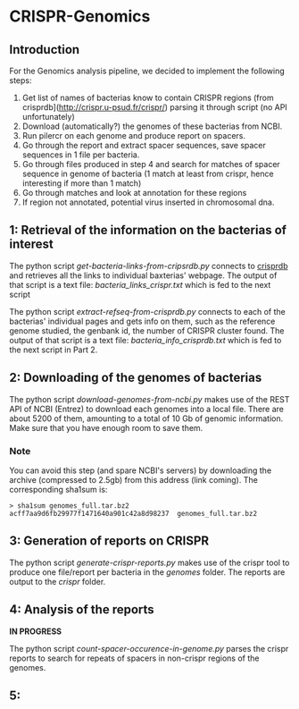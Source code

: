 # CRISPR-Genomics

## Introduction

For the Genomics analysis pipeline, we decided to implement the following steps:

1. Get list of names of bacterias know to contain CRISPR regions (from
crisprdb](http://crispr.u-psud.fr/crispr/) parsing it through script
(no API unfortunately)
2. Download (automatically?) the genomes of these bacterias from NCBI.
3. Run pilercr on each genome and produce report on spacers.
4. Go through the report and extract spacer sequences, save spacer
sequences in 1 file per bacteria.
5. Go through files produced in step 4 and search for matches of
spacer sequence in genome of bacteria (1 match at least from crispr,
hence interesting if more than 1 match)
6. Go through matches and look at annotation for these regions 
7. If region not annotated, potential virus inserted in chromosomal
dna.

## 1: Retrieval of the information on the bacterias of interest

The python script *get-bacteria-links-from-cripsrdb.py* connects to
[crisprdb](http://crispr.u-psud.fr/crispr/) and retrieves all the
links to individual baxterias' webpage. The output of that script is a
text file: *bacteria_links_crispr.txt* which is fed to the next script

The python script *extract-refseq-from-crisprdb.py* connects to each
of the bacterias' individual pages and gets info on them, such as the
reference genome studied, the genbank id, the number of CRISPR cluster
found. The output of that script is a text file:
*bacteria_info_crisprdb.txt* which is fed to the next script in Part 2.

## 2: Downloading of the genomes of bacterias

The python script *download-genomes-from-ncbi.py* makes use of the
REST API of NCBI (Entrez) to download each genomes into a local
file. There are about 5200 of them, amounting to a total of 10 Gb of
genomic information. Make sure that you have enough room to save them.

### Note

You can avoid this step (and spare NCBI's servers) by downloading the
archive (compressed to 2.5gb) from this address (link coming). The
corresponding sha1sum is:

```
> sha1sum genomes_full.tar.bz2 
acff7aa9d6fb29977f1471640a901c42a8d98237  genomes_full.tar.bz2
```

## 3: Generation of reports on CRISPR

The python script *generate-crispr-reports.py* makes use of the crispr
tool to produce one file/report per bacteria in the *genomes*
folder. The reports are output to the *crispr* folder.

  
## 4: Analysis of the reports

**IN PROGRESS**

The python script *count-spacer-occurence-in-genome.py* parses the
crispr reports to search for repeats of spacers in non-crispr regions
of the genomes.

## 5:
